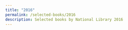 ```yaml
---
title: "2016"
permalink: /selected-books/2016
description: Selected books by National Library 2016
---
```

